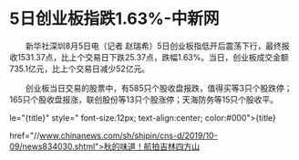 # 5日创业板指跌1.63%-中新网

　　新华社深圳8月5日电（记者 赵瑞希）5日创业板指低开后震荡下行，最终报收1531.37点，比上个交易日下跌25.37点，跌幅1.63%。当日，创业板成交金额735.1亿元，比上个交易日减少52亿元。

　　创业板当日交易的股票中，有585只个股收盘报跌，值得买等3只个股跌停；165只个股收盘报涨，联创股份等13只个股涨停；天海防务等15只个股收平。

le="{title}" style=" font-size:12px; text-align:center; color:#000">{title}

href="//www.chinanews.com/sh/shipin/cns-d/2019/10-09/news834030.shtml">秋的味道！航拍吉林四方山
